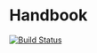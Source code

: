 # Handbook
[![Build Status](https://travis-ci.org/plues/handbook.svg?branch=develop)](https://travis-ci.org/plues/handbook)
